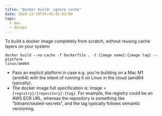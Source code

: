 ```yaml
---
title: "Docker build: ignore cache"
date: 2024-12-10T19:45:42-03:00
tags:
  - dev
  - devops
---
```


To build a docker image completely from scratch, without reusing cache layers on
your system:

```shell
docker build --no-cache -f Dockerfile . -t {image name}:{image tag} --platform
linux/amd64
```

<!--more-->

- Pass an explicit platform in case e.g. you're building on a Mac M1 (arm64)
  with the intent of running it on Linux in the cloud (amd64 typically).
- The docker image full specification is: image =
  `{registry}/{repository}:{tag}`. For example, the registry could be an AWS ECR
  URL, whereas the repository is something like "bitnami/sealed-secrets", and
  the tag typically follows semantic versioning.
